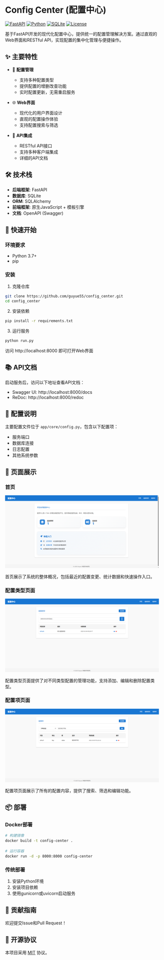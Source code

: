# Config Center (配置中心)

[![FastAPI](https://img.shields.io/badge/FastAPI-0.68.0+-blue.svg)](https://fastapi.tiangolo.com)
[![Python](https://img.shields.io/badge/Python-3.7+-blue.svg)](https://www.python.org/)
[![SQLite](https://img.shields.io/badge/SQLite-3-blue.svg)](https://www.sqlite.org/)
[![License](https://img.shields.io/badge/license-MIT-green.svg)](LICENSE)

基于FastAPI开发的现代化配置中心，提供统一的配置管理解决方案。通过直观的Web界面和RESTful API，实现配置的集中化管理与便捷操作。

## ✨ 主要特性

- 🔄 **配置管理**
  - 支持多种配置类型
  - 提供配置的增删改查功能
  - 实时配置更新，无需重启服务

- 🌐 **Web界面**
  - 现代化的用户界面设计
  - 直观的配置操作体验
  - 支持配置搜索与筛选

- 🔌 **API集成**
  - RESTful API接口
  - 支持多种客户端集成
  - 详细的API文档

## 🛠️ 技术栈

- **后端框架**: FastAPI
- **数据库**: SQLite
- **ORM**: SQLAlchemy
- **前端框架**: 原生JavaScript + 模板引擎
- **文档**: OpenAPI (Swagger)

## 🚀 快速开始

### 环境要求

- Python 3.7+
- pip

### 安装

1. 克隆仓库
```bash
git clone https://github.com/guyue55/config_center.git
cd config_center
```

2. 安装依赖
```bash
pip install -r requirements.txt
```

3. 运行服务
```bash
python run.py
```

访问 http://localhost:8000 即可打开Web界面

## 📚 API文档

启动服务后，访问以下地址查看API文档：

- Swagger UI: http://localhost:8000/docs
- ReDoc: http://localhost:8000/redoc

## 🔧 配置说明

主要配置文件位于 `app/core/config.py`，包含以下配置项：

- 服务端口
- 数据库连接
- 日志配置
- 其他系统参数

## 💫 页面展示

### 首页

![首页](docs/images/home.png)

首页展示了系统的整体概况，包括最近的配置变更、统计数据和快速操作入口。

### 配置类型页面

![配置类型](docs/images/types.png)

配置类型页面提供了对不同类型配置的管理功能，支持添加、编辑和删除配置类型。

### 配置项页面

![配置项](docs/images/configs.png)

配置项页面展示了所有的配置内容，提供了搜索、筛选和编辑功能。

## 📦 部署

### Docker部署

```bash
# 构建镜像
docker build -t config-center .

# 运行容器
docker run -d -p 8000:8000 config-center
```

### 传统部署

1. 安装Python环境
2. 安装项目依赖
3. 使用gunicorn或uvicorn启动服务

## 🤝 贡献指南

欢迎提交Issue和Pull Request！

## 📄 开源协议

本项目采用 [MIT](LICENSE) 协议。